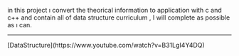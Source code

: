 in this project ı convert the theorical information to application with c and c++ and contain all of data structure curriculum ,
I will complete as possible as ı can.
<hr>
[DataStructure](https://www.youtube.com/watch?v=B31LgI4Y4DQ) 

